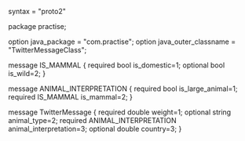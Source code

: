 syntax = "proto2"

package practise;

option java_package = "com.practise";
option java_outer_classname = "TwitterMessageClass";

message IS_MAMMAL
{
    required bool is_domestic=1;
    optional bool is_wild=2;
}

message ANIMAL_INTERPRETATION
{
    required bool is_large_animal=1;
    required IS_MAMMAL is_mammal=2;
}

message TwitterMessage
{
    required double weight=1;
    optional string animal_type=2;
    required ANIMAL_INTERPRETATION animal_interpretation=3;
    optional double country=3;
}